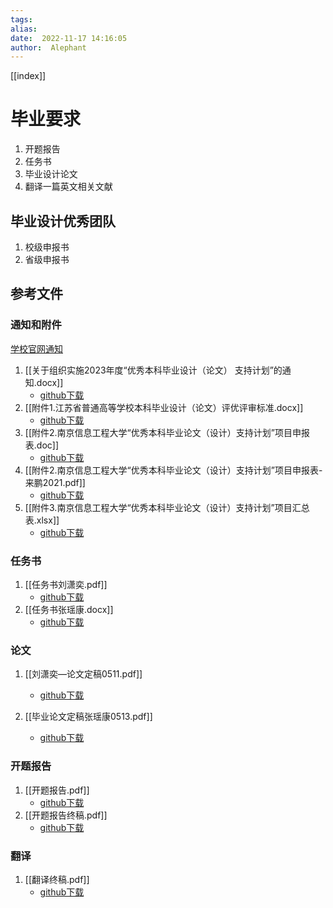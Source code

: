 ```yaml
---
tags:  
alias:  
date:  2022-11-17 14:16:05 
author:  Alephant
---
```

[[index]]

# 毕业要求
1. 开题报告
2. 任务书
3. 毕业设计论文
4. 翻译一篇英文相关文献

## 毕业设计优秀团队
1. 校级申报书
2. 省级申报书

## 参考文件
### 通知和附件
[学校官网通知](https://bulletin.nuist.edu.cn/2022/1116/c785a209168/page.psp)


1. [[关于组织实施2023年度“优秀本科毕业设计（论文） 支持计划”的通知.docx]]
     - [github下载](https://github.com/Alephant6/nuist-graduation-projection/raw/main/public/attachments/%E5%85%B3%E4%BA%8E%E7%BB%84%E7%BB%87%E5%AE%9E%E6%96%BD2023%E5%B9%B4%E5%BA%A6%E2%80%9C%E4%BC%98%E7%A7%80%E6%9C%AC%E7%A7%91%E6%AF%95%E4%B8%9A%E8%AE%BE%E8%AE%A1%EF%BC%88%E8%AE%BA%E6%96%87%EF%BC%89%20%E6%94%AF%E6%8C%81%E8%AE%A1%E5%88%92%E2%80%9D%E7%9A%84%E9%80%9A%E7%9F%A5.docx)
2.  [[附件1.江苏省普通高等学校本科毕业设计（论文）评优评审标准.docx]]
    -   [github下载](https://github.com/Alephant6/nuist-graduation-projection/raw/main/public/attachments/%E9%99%84%E4%BB%B61.%E6%B1%9F%E8%8B%8F%E7%9C%81%E6%99%AE%E9%80%9A%E9%AB%98%E7%AD%89%E5%AD%A6%E6%A0%A1%E6%9C%AC%E7%A7%91%E6%AF%95%E4%B8%9A%E8%AE%BE%E8%AE%A1%EF%BC%88%E8%AE%BA%E6%96%87%EF%BC%89%E8%AF%84%E4%BC%98%E8%AF%84%E5%AE%A1%E6%A0%87%E5%87%86.docx)
3. [[附件2.南京信息工程大学“优秀本科毕业论文（设计）支持计划”项目申报表.doc]]
     - [github下载](https://github.com/Alephant6/nuist-graduation-projection/raw/main/public/attachments/附件2.南京信息工程大学“优秀本科毕业论文（设计）支持计划”项目申报表.doc)
4. [[附件2.南京信息工程大学“优秀本科毕业论文（设计）支持计划”项目申报表-来鹏2021.pdf]]
   - [github下载](https://github.com/Alephant6/nuist-graduation-projection/raw/main/public/attachments/附件2.南京信息工程大学“优秀本科毕业论文（设计）支持计划”项目申报表-来鹏2021.pdf)
5. [[附件3.南京信息工程大学“优秀本科毕业论文（设计）支持计划”项目汇总表.xlsx]]
   - [github下载](https://github.com/Alephant6/nuist-graduation-projection/raw/main/public/attachments/附件3.南京信息工程大学“优秀本科毕业论文（设计）支持计划”项目汇总表.xlsx)

### 任务书
1. [[任务书刘潇奕.pdf]]
     - [github下载](https://github.com/Alephant6/nuist-graduation-projection/raw/main/public/attachments/任务书刘潇奕.pdf)
2. [[任务书张瑶康.docx]]
     - [github下载](https://github.com/Alephant6/nuist-graduation-projection/raw/main/public/attachments/任务书张瑶康.docx)

### 论文
1. [[刘潇奕—论文定稿0511.pdf]]
     - [github下载](https://github.com/Alephant6/nuist-graduation-projection/raw/main/public/attachments/刘潇奕—论文定稿0511.pdf)

2. [[毕业论文定稿张瑶康0513.pdf]]
     - [github下载](https://github.com/Alephant6/nuist-graduation-projection/raw/main/public/attachments/毕业论文定稿张瑶康0513.pdf)

### 开题报告
1. [[开题报告.pdf]]
     - [github下载](https://github.com/Alephant6/nuist-graduation-projection/raw/main/public/attachments/开题报告.pdf)
2. [[开题报告终稿.pdf]]
     - [github下载](https://github.com/Alephant6/nuist-graduation-projection/raw/main/public/attachments/开题报告终稿.pdf)

### 翻译
1. [[翻译终稿.pdf]]
     - [github下载](https://github.com/Alephant6/nuist-graduation-projection/raw/main/public/attachments/翻译终稿.pdf)
